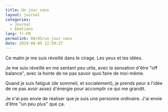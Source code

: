 ```yaml
---
title: Un jour sans
layout: journal
categories:
  - Journal
  - Émotions
lang: fr-FR
permalink: 08/05/un-jour-sans
date: 2019-08-05 12:59:27
---
```


Ce matin je me suis réveillé dans le cirage. Les yeux et les idées.

Je me suis réveillé en me sentant peu utile, avec la sensation d'être "off balance", avec la honte de ne pas savoir quoi faire de moi-même.

Quand je suis fatigué (de sommeil, et socialement), je prends peur à l'idée de ne pas avoir assez d'énergie pour accomplir ce qui me grandit.

Je n'ai pas envie de réaliser que je suis une personne ordinaire. J'ai envie d'être "un peu plus" que ça.